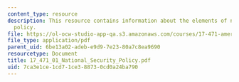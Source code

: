 ```yaml
---
content_type: resource
description: This resource contains information about the elements of national security
  policy.
file: https://ol-ocw-studio-app-qa.s3.amazonaws.com/courses/17-471-american-national-security-policy-fall-2002/7ca3e1ce1cd71ce388730cd0a24ba790_17_471_01_National_Security_Policy.pdf
file_type: application/pdf
parent_uid: 6be13a02-adeb-e9d9-7e23-80a7c8ea9690
resourcetype: Document
title: 17_471_01_National_Security_Policy.pdf
uid: 7ca3e1ce-1cd7-1ce3-8873-0cd0a24ba790
---
```

